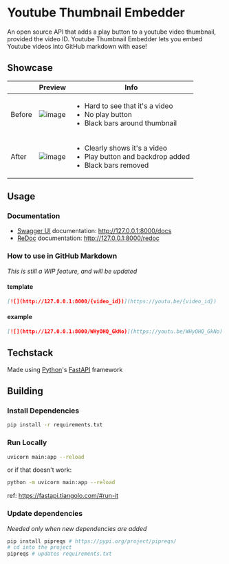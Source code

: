 # Youtube Thumbnail Embedder

An open source API that adds a play button to a youtube video thumbnail, provided the video ID.
Youtube Thumbnail Embedder lets you embed Youtube videos into GitHub markdown with ease!

## Showcase

||Preview|Info|
|--|--|--|
|Before|![image](https://user-images.githubusercontent.com/43886029/200039001-212c6961-7220-472a-aa5d-1083a7770873.png)|<ul><li>Hard to see that it's a video</li><li>No play button</li><li>Black bars around thumbnail</li></ul>|
|After|![image](https://user-images.githubusercontent.com/43886029/200038762-abd67dd6-d72d-43e9-94b7-9fd0d57b87a4.png)|<ul><li>Clearly shows it's a video</li><li>Play button and backdrop added</li><li>Black bars removed</li></ul>|

## Usage

### Documentation

- [Swagger UI](https://github.com/swagger-api/swagger-ui) documentation: <http://127.0.0.1:8000/docs>
- [ReDoc](https://github.com/Rebilly/ReDoc) documentation: <http://127.0.0.1:8000/redoc>

### How to use in GitHub Markdown

*This is still a WIP feature, and will be updated*

#### template

```md
[![](http://127.0.0.1:8000/{video_id})](https://youtu.be/{video_id})
```

#### example

```md
[![](http://127.0.0.1:8000/WHyOHQ_GkNo)](https://youtu.be/WHyOHQ_GkNo)
```

## Techstack

Made using [Python](https://www.python.org/)'s [FastAPI](https://fastapi.tiangolo.com/) framework

## Building

### Install Dependencies

```sh
pip install -r requirements.txt
```

### Run Locally

```sh
uvicorn main:app --reload
```

or if that doesn't work:

```sh
python -m uvicorn main:app --reload
```

ref: <https://fastapi.tiangolo.com/#run-it>

### Update dependencies

*Needed only when new dependencies are added*

```sh
pip install pipreqs # https://pypi.org/project/pipreqs/
# cd into the project
pipreqs # updates requirements.txt
```
